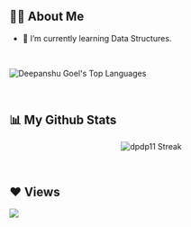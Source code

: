 
## 🙋‍♂️ About Me

- 🌱 I’m currently learning Data Structures.


<br/>

<p align="centre">
	<img src="https://github-readme-stats.vercel.app/api/top-langs/?username=DeepanshuGoel1122&show_icons=true&theme=radical" alt="Deepanshu Goel's Top Languages">
</p>


<br/>



## 📊 My Github Stats

<p align="center">
    <img align="centre" src="https://github-readme-streak-stats.herokuapp.com?user=dpdp11&theme=horizon&hide_border=true" alt="dpdp11 Streak" />
</p>

<br/>


## ❤ Views
<p>
    <img src="https://komarev.com/ghpvc/?username=dpdp11">
</p>
